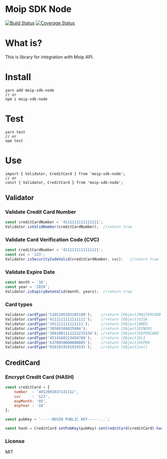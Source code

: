 Moip SDK Node
=============
[![Build Status](https://travis-ci.org/brunoosilva/moip-sdk-node.svg)](https://travis-ci.org/brunoosilva/moip-sdk-node) [![Coverage Status](https://coveralls.io/repos/brunoosilva/moip-sdk-node/badge.svg)](https://coveralls.io/r/brunoosilva/moip-sdk-node)

What is?
========

This is library for integration with Moip API.

Install
=======

```
yarn add moip-sdk-node
// or
npm i moip-sdk-node
```

Test
====

```
yarn test
// or
npm test
```

Use
===

```
import { Validator, CreditCard } from 'moip-sdk-node';
// or
const { Validator, CreditCard } from 'moip-sdk-node';
```

## Validator

### Validate Credit Card Number
``` javascript
const creditCardNumber = '4111111111111111';
Validator.isValidNumber(creditCardNumber);	//return true
```

### Validate Card Verification Code (CVC)
``` javascript
const creditCardNumber = '4111111111111111';
const cvc = '123';
Validator.isSecurityCodeValid(creditCardNumber, cvc);	//return true
```

### Validate Expire Date
``` javascript
const month = '10';
const year = '2020';
Validator.isExpiryDateValid(month, years);	//return true
```

### Card types
``` javascript
Validator.cardType('5105105105105100');    //return [Object]MASTERCARD
Validator.cardType('4111111111111111');    //return [Object]VISA
Validator.cardType('341111111111111');     //return [Object]AMEX
Validator.cardType('30569309025904');      //return [Object]DINERS
Validator.cardType('3841001111222233334'); //return [Object]HIPERCARD
Validator.cardType('4514160123456789');    //return [Object]ELO
Validator.cardType('6370950000000005');    //return [Object]HIPER
Validator.cardType('9191919191919191');    //return [Object]null
```

## CreditCard

### Encrypt Credit Card (HASH)
``` javascript
const creditCard = {
	number  : '4012001037141112',
	cvc     : '123',
	expMonth: '05',
	expYear : '18'
};

const pubKey = `-----BEGIN PUBLIC KEY-----...`;

const hash = CreditCard.setPubKey(pubKey).setCreditCard(creditCard).hash(); // Hash Base64
```

### License

MIT